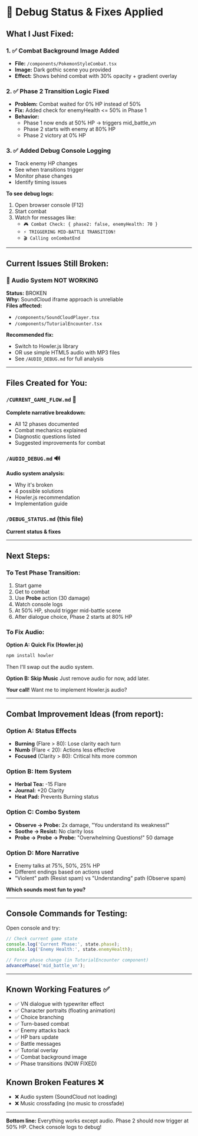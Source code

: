 # 🐛 Debug Status & Fixes Applied

## What I Just Fixed:

### 1. ✅ Combat Background Image Added
- **File:** `/components/PokemonStyleCombat.tsx`
- **Image:** Dark gothic scene you provided
- **Effect:** Shows behind combat with 30% opacity + gradient overlay

### 2. ✅ Phase 2 Transition Logic Fixed
- **Problem:** Combat waited for 0% HP instead of 50%
- **Fix:** Added check for enemyHealth <= 50% in Phase 1
- **Behavior:** 
  - Phase 1 now ends at 50% HP → triggers mid_battle_vn
  - Phase 2 starts with enemy at 80% HP
  - Phase 2 victory at 0% HP

### 3. ✅ Added Debug Console Logging
- Track enemy HP changes
- See when transitions trigger
- Monitor phase changes
- Identify timing issues

**To see debug logs:**
1. Open browser console (F12)
2. Start combat
3. Watch for messages like:
   - `🎮 Combat Check: { phase2: false, enemyHealth: 70 }`
   - `⚡ TRIGGERING MID-BATTLE TRANSITION!`
   - `🎬 Calling onCombatEnd`

---

## Current Issues Still Broken:

### 🚨 Audio System NOT WORKING
**Status:** BROKEN  
**Why:** SoundCloud iframe approach is unreliable  
**Files affected:**
- `/components/SoundCloudPlayer.tsx`
- `/components/TutorialEncounter.tsx`

**Recommended fix:** 
- Switch to Howler.js library
- OR use simple HTML5 audio with MP3 files
- See `/AUDIO_DEBUG.md` for full analysis

---

## Files Created for You:

### `/CURRENT_GAME_FLOW.md` 📖
**Complete narrative breakdown:**
- All 12 phases documented
- Combat mechanics explained
- Diagnostic questions listed
- Suggested improvements for combat

### `/AUDIO_DEBUG.md` 🔊
**Audio system analysis:**
- Why it's broken
- 4 possible solutions
- Howler.js recommendation
- Implementation guide

### `/DEBUG_STATUS.md` (this file)
**Current status & fixes**

---

## Next Steps:

### To Test Phase Transition:
1. Start game
2. Get to combat
3. Use **Probe** action (30 damage)
4. Watch console logs
5. At 50% HP, should trigger mid-battle scene
6. After dialogue choice, Phase 2 starts at 80% HP

### To Fix Audio:
**Option A: Quick Fix (Howler.js)**
```bash
npm install howler
```
Then I'll swap out the audio system.

**Option B: Skip Music**
Just remove audio for now, add later.

**Your call!** Want me to implement Howler.js audio?

---

## Combat Improvement Ideas (from report):

### Option A: Status Effects
- **Burning** (Flare > 80): Lose clarity each turn
- **Numb** (Flare < 20): Actions less effective
- **Focused** (Clarity > 80): Critical hits more common

### Option B: Item System
- **Herbal Tea:** -15 Flare
- **Journal:** +20 Clarity
- **Heat Pad:** Prevents Burning status

### Option C: Combo System
- **Observe → Probe:** 2x damage, "You understand its weakness!"
- **Soothe → Resist:** No clarity loss
- **Probe → Probe → Probe:** "Overwhelming Questions!" 50 damage

### Option D: More Narrative
- Enemy talks at 75%, 50%, 25% HP
- Different endings based on actions used
- "Violent" path (Resist spam) vs "Understanding" path (Observe spam)

**Which sounds most fun to you?**

---

## Console Commands for Testing:

Open console and try:
```javascript
// Check current game state
console.log('Current Phase:', state.phase);
console.log('Enemy Health:', state.enemyHealth);

// Force phase change (in TutorialEncounter component)
advancePhase('mid_battle_vn');
```

---

## Known Working Features ✅

- ✅ VN dialogue with typewriter effect
- ✅ Character portraits (floating animation)
- ✅ Choice branching
- ✅ Turn-based combat
- ✅ Enemy attacks back
- ✅ HP bars update
- ✅ Battle messages
- ✅ Tutorial overlay
- ✅ Combat background image
- ✅ Phase transitions (NOW FIXED)

## Known Broken Features ❌

- ❌ Audio system (SoundCloud not loading)
- ❌ Music crossfading (no music to crossfade)

---

**Bottom line:** Everything works except audio. Phase 2 should now trigger at 50% HP. Check console logs to debug!

